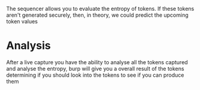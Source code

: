 The sequencer allows you to evaluate the entropy of tokens. If these tokens aren't generated securely, then, in theory, we could predict the upcoming token values
# Analysis
After a live capture you have the ability to analyse all the tokens captured and analyse the entropy, burp will give you a overall result of the tokens determining if you should look into the tokens to see if you can produce them